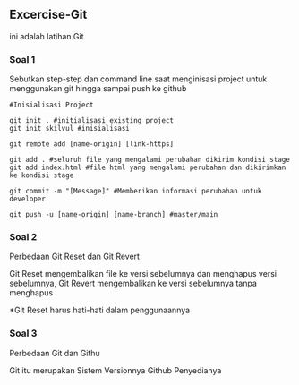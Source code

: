 ## Excercise-Git

ini adalah latihan Git

### Soal 1

Sebutkan step-step dan command line saat menginisasi project untuk menggunakan git hingga sampai push ke github

```
#Inisialisasi Project

git init . #initialisasi existing project
git init skilvul #inisialisasi

git remote add [name-origin] [link-https]

git add . #seluruh file yang mengalami perubahan dikirim kondisi stage
git add index.html #file html yang mengalami perubahan dan dikirimkan ke kondisi stage

git commit -m "[Message]" #Memberikan informasi perubahan untuk developer

git push -u [name-origin] [name-branch] #master/main
```

### Soal 2

Perbedaan Git Reset dan Git Revert

Git Reset mengembalikan file ke versi sebelumnya dan menghapus versi sebelumnya,
Git Revert mengembalikan ke versi sebelumnya tanpa menghapus

*Git Reset harus hati-hati dalam penggunaannya

### Soal 3
Perbedaan Git dan Githu

Git itu merupakan Sistem Versionnya
Github Penyedianya